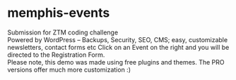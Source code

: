 # memphis-events  
Submission for ZTM coding challenge   
Powered by WordPress – Backups, Security, SEO, CMS; easy, customizable newsletters, contact forms etc
Click on an Event on the right and you will be directed to the Registration Form.  
Please note, this demo was made using free plugins and themes. The PRO versions offer much more customization :)
